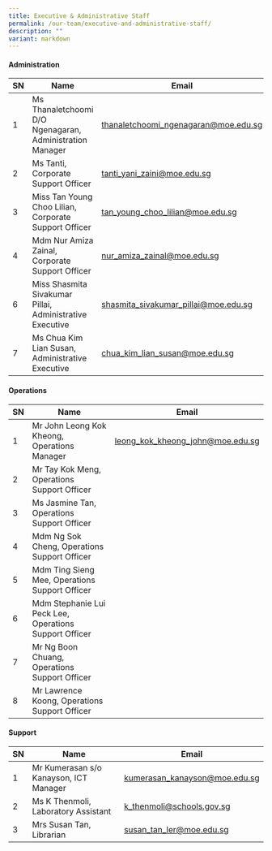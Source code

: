 ```yaml
---
title: Executive & Administrative Staff
permalink: /our-team/executive-and-administrative-staff/
description: ""
variant: markdown
---
```

#### Administration



| SN | Name | Email |
| -------- | -------- | -------- |
| 1     | Ms Thanaletchoomi D/O Ngenagaran, Administration Manager     | [thanaletchoomi_ngenagaran@moe.edu.sg](mailto:thanaletchoomi_ngenagaran@moe.edu.sg)      |
| 2     | Ms Tanti, Corporate Support Officer     | [tanti_yani_zaini@moe.edu.sg](mailto:tanti_yani_zaini@moe.edu.sg)         |
| 3     | Miss Tan Young Choo Lilian, Corporate Support Officer       | [tan_young_choo_lilian@moe.edu.sg](mailto:tan_young_choo_lilian@moe.edu.sg)    |
| 4     | Mdm Nur Amiza Zainal, Corporate Support Officer       | [nur_amiza_zainal@moe.edu.sg](mailto:nur_amiza_zainal@moe.edu.sg)    |
| 6     | Miss Shasmita Sivakumar Pillai, Administrative Executive   | [shasmita_sivakumar_pillai@moe.edu.sg](mailto:shasmita_sivakumar_pillai@moe.edu.sg)     |
| 7     | Ms Chua Kim Lian Susan, Administrative Executive       | [chua_kim_lian_susan@moe.edu.sg](mailto:chua_kim_lian_susan@moe.edu.sg)    |

#### Operations



| SN | Name | Email |
| -------- | -------- | -------- |
| 1     |  Mr John Leong Kok Kheong, Operations Manager     | [leong_kok_kheong_john@moe.edu.sg](mailto:leong_kok_kheong_john@moe.edu.sg)     |
| 2     |  Mr Tay Kok Meng, Operations Support Officer      |    |
| 3     |  Ms Jasmine Tan, Operations Support Officer     |    |
| 4     |  Mdm Ng Sok Cheng, Operations Support Officer       |     |
| 5     |  Mdm Ting Sieng Mee, Operations Support Officer     | 
| 6     |  Mdm Stephanie Lui Peck Lee, Operations Support Officer| |
7 |  Mr Ng Boon Chuang, Operations Support Officer| |
8 |  Mr Lawrence Koong, Operations Support Officer| |

#### Support




| SN | Name | Email |
| -------- | -------- | -------- |
| 1     | Mr Kumerasan s/o Kanayson, ICT Manager     | [kumerasan_kanayson@moe.edu.sg](mailto:kumerasan_kanayson@moe.edu.sg)   |
| 2     | Ms K Thenmoli, Laboratory Assistant    | [k_thenmoli@schools.gov.sg](mailto:k_thenmoli@schools.gov.sg)    |
| 3    | Mrs Susan Tan, Librarian     | [susan_tan_ler@moe.edu.sg](mailto:susan_tan_ler@moe.edu.sg)     |